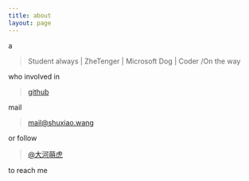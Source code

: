 ```yaml
---
title: about
layout: page
---
```


a
>  Student always | ZheTenger | Microsoft Dog | Coder /On the way


who involved in 
> [github](https://github.com/keaising)


mail 
> mail@shuxiao.wang


or follow 
> [@大河萌虎](http://weibo.com/asukayui)


to reach me
